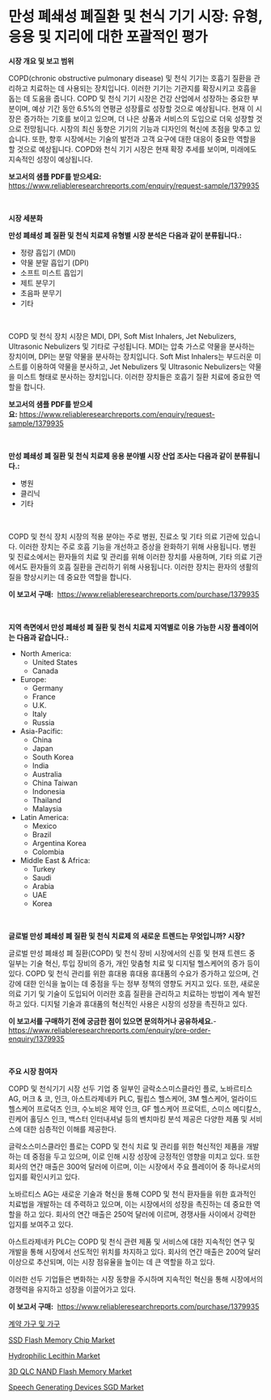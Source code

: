 <p><h1>만성 폐쇄성 폐질환 및 천식 기기 시장: 유형, 응용 및 지리에 대한 포괄적인 평가</h1></p><p><strong>시장 개요 및 보고 범위</strong></p>
<p><p>COPD(chronic obstructive pulmonary disease) 및 천식 기기는 호흡기 질환을 관리하고 치료하는 데 사용되는 장치입니다. 이러한 기기는 기관지를 확장시키고 호흡을 돕는 데 도움을 줍니다. COPD 및 천식 기기 시장은 건강 산업에서 성장하는 중요한 부분이며, 예상 기간 동안 6.5%의 연평균 성장률로 성장할 것으로 예상됩니다. 현재 이 시장은 증가하는 기호를 보이고 있으며, 더 나은 상품과 서비스의 도입으로 더욱 성장할 것으로 전망됩니다. 시장의 최신 동향은 기기의 기능과 디자인의 혁신에 초점을 맞추고 있습니다. 또한, 향후 시장에서는 기술의 발전과 고객 요구에 대한 대응이 중요한 역할을 할 것으로 예상됩니다. COPD와 천식 기기 시장은 현재 확장 추세를 보이며, 미래에도 지속적인 성장이 예상됩니다.</p></p>
<p><strong>보고서의 샘플 PDF를 받으세요:</strong> <a href="https://www.reliableresearchreports.com/enquiry/request-sample/1379935">https://www.reliableresearchreports.com/enquiry/request-sample/1379935</a></p>
<p>&nbsp;</p>
<p><strong>시장 세분화</strong></p>
<p><strong>만성 폐쇄성 폐 질환 및 천식 치료제 유형별 시장 분석은 다음과 같이 분류됩니다.:</strong></p>
<p><ul><li>정량 흡입기 (MDI)</li><li>약물 분말 흡입기 (DPI)</li><li>소프트 미스트 흡입기</li><li>제트 분무기</li><li>초음파 분무기</li><li>기타</li></ul></p>
<p>&nbsp;</p>
<p><p>COPD 및 천식 장치 시장은 MDI, DPI, Soft Mist Inhalers, Jet Nebulizers, Ultrasonic Nebulizers 및 기타로 구성됩니다. MDI는 압축 가스로 약물을 분사하는 장치이며, DPI는 분말 약물을 분사하는 장치입니다. Soft Mist Inhalers는 부드러운 미스트를 이용하여 약물을 분사하고, Jet Nebulizers 및 Ultrasonic Nebulizers는 약물을 미스트 형태로 분사하는 장치입니다. 이러한 장치들은 호흡기 질환 치료에 중요한 역할을 합니다.</p></p>
<p><strong>보고서의 샘플 PDF를 받으세요:</strong>&nbsp;<a href="https://www.reliableresearchreports.com/enquiry/request-sample/1379935">https://www.reliableresearchreports.com/enquiry/request-sample/1379935</a></p>
<p>&nbsp;</p>
<p><strong> 만성 폐쇄성 폐 질환 및 천식 치료제 응용 분야별 시장 산업 조사는 다음과 같이 분류됩니다.:</strong></p>
<p><ul><li>병원</li><li>클리닉</li><li>기타</li></ul></p>
<p>&nbsp;</p>
<p><p>COPD 및 천식 장치 시장의 적용 분야는 주로 병원, 진료소 및 기타 의료 기관에 있습니다. 이러한 장치는 주로 호흡 기능을 개선하고 증상을 완화하기 위해 사용됩니다. 병원 및 진료소에서는 환자들의 치료 및 관리를 위해 이러한 장치를 사용하며, 기타 의료 기관에서도 환자들의 호흡 질환을 관리하기 위해 사용됩니다. 이러한 장치는 환자의 생활의질을 향상시키는 데 중요한 역할을 합니다.</p></p>
<p><strong>이 보고서 구매:</strong>&nbsp; <a href="https://www.reliableresearchreports.com/purchase/1379935">https://www.reliableresearchreports.com/purchase/1379935</a></p>
<p>&nbsp;</p>
<p><strong>지역 측면에서 만성 폐쇄성 폐 질환 및 천식 치료제 지역별로 이용 가능한 시장 플레이어는 다음과 같습니다.:</strong></p>
<p><ul>
    <li>
        North America:
        <ul>
            <li>United States</li>
            <li>Canada</li>
        </ul>
    </li>
    <li>
        Europe:
        <ul>
            <li>Germany</li>
            <li>France</li>
            <li>U.K.</li>
            <li>Italy</li>
            <li>Russia</li>
        </ul>
    </li>
    <li>
        Asia-Pacific:
        <ul>
            <li>China</li>
            <li>Japan</li>
            <li>South Korea</li>
            <li>India</li>
            <li>Australia</li>
            <li>China Taiwan</li>
            <li>Indonesia</li>
            <li>Thailand</li>
            <li>Malaysia</li>
        </ul>
    </li>
    <li>
        Latin America:
        <ul>
            <li>Mexico</li>
            <li>Brazil</li>
            <li>Argentina Korea</li>
            <li>Colombia</li>
        </ul>
    </li>
    <li>
        Middle East & Africa:
        <ul>
            <li>Turkey</li>
            <li>Saudi</li>
            <li>Arabia</li>
            <li>UAE</li>
            <li>Korea</li>
        </ul>
    </li>
    </ul></p>
<p>&nbsp;</p>
<p><strong>글로벌 만성 폐쇄성 폐 질환 및 천식 치료제 의 새로운 트렌드는 무엇입니까? 시장?</strong></p>
<p><p>글로벌 만성 폐쇄성 폐 질환(COPD) 및 천식 장비 시장에서의 신흥 및 현재 트렌드 중 일부는 기술 혁신, 투입 장비의 증가, 개인 맞춤형 치료 및 디지털 헬스케어의 증가 등이 있다. COPD 및 천식 관리를 위한 휴대용 휴대용 휴대품의 수요가 증가하고 있으며, 건강에 대한 인식을 높이는 데 중점을 두는 정부 정책의 영향도 커지고 있다. 또한, 새로운 의료 기기 및 기술이 도입되어 이러한 호흡 질환을 관리하고 치료하는 방법이 계속 발전하고 있다. 디지털 기술과 휴대품의 혁신적인 사용은 시장의 성장을 촉진하고 있다.</p></p>
<p><strong>이 보고서를 구매하기 전에 궁금한 점이 있으면 문의하거나 공유하세요.</strong>- <a href="https://www.reliableresearchreports.com/enquiry/pre-order-enquiry/1379935">https://www.reliableresearchreports.com/enquiry/pre-order-enquiry/1379935</a></p>
<p>&nbsp;</p>
<p><strong>주요 시장 참여자</strong></p>
<p><p>COPD 및 천식기기 시장 선두 기업 중 일부인 글락소스미스클라인 플로, 노바르티스 AG, 머크 & 코, 인크, 아스트라제네카 PLC, 필립스 헬스케어, 3M 헬스케어, 얼라이드 헬스케어 프로덕츠 인크, 수노비온 제약 인크, GF 헬스케어 프로덕트, 스미스 메디칼스, 린케어 홀딩스 인크, 백스터 인터내셔널 등의 벤치마킹 분석 제공은 다양한 제품 및 서비스에 대한 심층적인 이해를 제공한다.</p><p>글락소스미스클라인 플로는 COPD 및 천식 치료 및 관리를 위한 혁신적인 제품을 개발하는 데 중점을 두고 있으며, 이로 인해 시장 성장에 긍정적인 영향을 미치고 있다. 또한 회사의 연간 매출은 300억 달러에 이르며, 이는 시장에서 주요 플레이어 중 하나로서의 입지를 확인시키고 있다.</p><p>노바르티스 AG는 새로운 기술과 혁신을 통해 COPD 및 천식 환자들을 위한 효과적인 치료법을 개발하는 데 주력하고 있으며, 이는 시장에서의 성장을 촉진하는 데 중요한 역할을 하고 있다. 회사의 연간 매출은 250억 달러에 이르며, 경쟁사들 사이에서 강력한 입지를 보여주고 있다.</p><p>아스트라제네카 PLC는 COPD 및 천식 관련 제품 및 서비스에 대한 지속적인 연구 및 개발을 통해 시장에서 선도적인 위치를 차지하고 있다. 회사의 연간 매출은 200억 달러 이상으로 추산되며, 이는 시장 점유율을 높이는 데 큰 역할을 하고 있다. </p><p>이러한 선두 기업들은 변화하는 시장 동향을 주시하며 지속적인 혁신을 통해 시장에서의 경쟁력을 유지하고 성장을 이끌어가고 있다.</p></p>
<p><strong>이 보고서 구매:</strong>&nbsp;&nbsp;<a href="https://www.reliableresearchreports.com/purchase/1379935">https://www.reliableresearchreports.com/purchase/1379935</a></p>
<p><p><a href="https://github.com/nuekbpymrrz5/Market-Research-Report-List-1/blob/main/5366371194679.md">계약 가구 및 가구</a></p><p><a href="https://sulfuric-clavicle-d39.notion.site/SSD-Flash-Memory-Chip-Market-Size-Share-Trends-Analysis-Report-By-Application-Regional-Outlook--7381f4ffb0d34ded9fbfaa23d9edac81">SSD Flash Memory Chip Market</a></p><p><a href="https://github.com/castoriffic/Market-Research-Report-List-3/blob/main/hydrophilic-lecithin-market.md">Hydrophilic Lecithin Market</a></p><p><a href="https://automatic-knee-4c7.notion.site/3D-QLC-NAND-Flash-Memory-Market-Challenges-Opportunities-and-Growth-Drivers-and-Major-Market-Play-1fbae85d5cb841aab4b294ee96d92270">3D QLC NAND Flash Memory Market</a></p><p><a href="https://view.publitas.com/reportprime-1/speech-generating-devices-sgd-market-size-share-trends-analysis-report-by-material-by-type-by-end-user-by-region-and-segment-forecasts-2024-2031/">Speech Generating Devices SGD Market</a></p></p>
